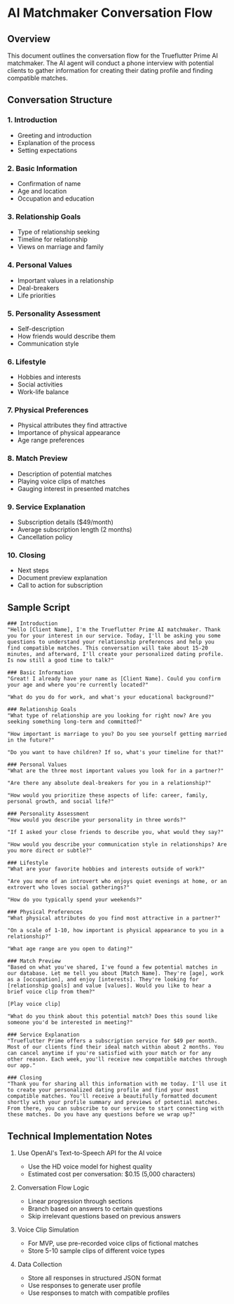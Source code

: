 # AI Matchmaker Conversation Flow

## Overview
This document outlines the conversation flow for the Trueflutter Prime AI matchmaker. The AI agent will conduct a phone interview with potential clients to gather information for creating their dating profile and finding compatible matches.

## Conversation Structure

### 1. Introduction
- Greeting and introduction
- Explanation of the process
- Setting expectations

### 2. Basic Information
- Confirmation of name
- Age and location
- Occupation and education

### 3. Relationship Goals
- Type of relationship seeking
- Timeline for relationship
- Views on marriage and family

### 4. Personal Values
- Important values in a relationship
- Deal-breakers
- Life priorities

### 5. Personality Assessment
- Self-description
- How friends would describe them
- Communication style

### 6. Lifestyle
- Hobbies and interests
- Social activities
- Work-life balance

### 7. Physical Preferences
- Physical attributes they find attractive
- Importance of physical appearance
- Age range preferences

### 8. Match Preview
- Description of potential matches
- Playing voice clips of matches
- Gauging interest in presented matches

### 9. Service Explanation
- Subscription details ($49/month)
- Average subscription length (2 months)
- Cancellation policy

### 10. Closing
- Next steps
- Document preview explanation
- Call to action for subscription

## Sample Script

```
### Introduction
"Hello [Client Name], I'm the Trueflutter Prime AI matchmaker. Thank you for your interest in our service. Today, I'll be asking you some questions to understand your relationship preferences and help you find compatible matches. This conversation will take about 15-20 minutes, and afterward, I'll create your personalized dating profile. Is now still a good time to talk?"

### Basic Information
"Great! I already have your name as [Client Name]. Could you confirm your age and where you're currently located?"

"What do you do for work, and what's your educational background?"

### Relationship Goals
"What type of relationship are you looking for right now? Are you seeking something long-term and committed?"

"How important is marriage to you? Do you see yourself getting married in the future?"

"Do you want to have children? If so, what's your timeline for that?"

### Personal Values
"What are the three most important values you look for in a partner?"

"Are there any absolute deal-breakers for you in a relationship?"

"How would you prioritize these aspects of life: career, family, personal growth, and social life?"

### Personality Assessment
"How would you describe your personality in three words?"

"If I asked your close friends to describe you, what would they say?"

"How would you describe your communication style in relationships? Are you more direct or subtle?"

### Lifestyle
"What are your favorite hobbies and interests outside of work?"

"Are you more of an introvert who enjoys quiet evenings at home, or an extrovert who loves social gatherings?"

"How do you typically spend your weekends?"

### Physical Preferences
"What physical attributes do you find most attractive in a partner?"

"On a scale of 1-10, how important is physical appearance to you in a relationship?"

"What age range are you open to dating?"

### Match Preview
"Based on what you've shared, I've found a few potential matches in our database. Let me tell you about [Match Name]. They're [age], work as a [occupation], and enjoy [interests]. They're looking for [relationship goals] and value [values]. Would you like to hear a brief voice clip from them?"

[Play voice clip]

"What do you think about this potential match? Does this sound like someone you'd be interested in meeting?"

### Service Explanation
"Trueflutter Prime offers a subscription service for $49 per month. Most of our clients find their ideal match within about 2 months. You can cancel anytime if you're satisfied with your match or for any other reason. Each week, you'll receive new compatible matches through our app."

### Closing
"Thank you for sharing all this information with me today. I'll use it to create your personalized dating profile and find your most compatible matches. You'll receive a beautifully formatted document shortly with your profile summary and previews of potential matches. From there, you can subscribe to our service to start connecting with these matches. Do you have any questions before we wrap up?"
```

## Technical Implementation Notes

1. Use OpenAI's Text-to-Speech API for the AI voice
   - Use the HD voice model for highest quality
   - Estimated cost per conversation: $0.15 (5,000 characters)

2. Conversation Flow Logic
   - Linear progression through sections
   - Branch based on answers to certain questions
   - Skip irrelevant questions based on previous answers

3. Voice Clip Simulation
   - For MVP, use pre-recorded voice clips of fictional matches
   - Store 5-10 sample clips of different voice types

4. Data Collection
   - Store all responses in structured JSON format
   - Use responses to generate user profile
   - Use responses to match with compatible profiles
